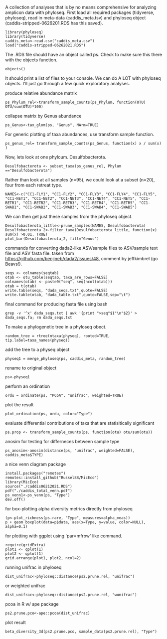 A collection of analyses that is by no means comprehensive for analyzing amplicon data with phyloseq.
First load all required packages (tidyverse, phyloseq), read in meta-data (caddis_meta.tsv) and phyloseq object (caddis-stripped-0626201.RDS has this saved). 
```
library(phyloseq)
library(tidyverse)
caddis_meta<-read.csv("caddis_meta.csv")
load("caddis-stripped-06262021.RDS")
```
The .RDS file should have an object called ps. Check to make sure this there with the objects function.

```
objects()
```
It should print a list of files to your console.
We can do A LOT with phyloseq objects. I'll just go through a few quick exploratory analyses.

produce relative abundance matrix

```
ps_Phylum_rel<-transform_sample_counts(ps_Phylum, function(OTU) OTU/sum(OTU)*100)
```

collapse matrix by Genus abundance                                       
```
ps_Genus<-tax_glom(ps, "Genus", NArm=TRUE)
```

For generic plotting of taxa abundances, use transform sample function.

```
ps_genus_rel= transform_sample_counts(ps_Genus, function(x) x / sum(x) )
```
Now, lets look at one phyloum. Desulfobacterota.

```
Desulfobacterota <- subset_taxa(ps_genus_rel, Phylum =="Desulfobacterota")
``` 

Rather than look at all samples (n=95), we could look at a subset (n=20), four from each retreat type.
```
NAMES<-c("CC1-FLY1", "CC1-FLY2", "CC1-FLY3", "CC1-FLY4", "CC1-FLY5", "CC1-NET1", "CC1-NET2", "CC1-NET3", "CC1-NET4", "CC1-NET5", "CC1-RETR1", "CC1-RETR2", "CC1-RETR3", "CC1-RETR4", "CC1-RETR5", "CC1-SWAB1", "CC1-SWAB2", "CC1-SWAB3", "CC1-SWAB4", "CC1-SWAB5")
```
We can then get just these samples from the phyloseq object.
```
Desulfobacterota_little<-prune_samples(NAMES, Desulfobacterota)
Desulfobacterota_2<-filter_taxa(Desulfobacterota_little, function(x) sum(x) >0.01, TRUE)
plot_bar(Desulfobacterota_2, fill="Genus")
```

commands for converting dada2-like ASV/sample files to ASV/sample text file and ASV fasta file.
taken from https://github.com/benjjneb/dada2/issues/48, comment by jeffkimbrel (go Beavs!).
```
seqs <- colnames(seqtab)
otab <- otu_table(seqtab, taxa_are_rows=FALSE)
colnames(otab) <- paste0("seq", seq(ncol(otab)))
otab = t(otab)
write.table(seqs, "dada_seqs.txt",quote=FALSE)
write.table(otab, "dada_table.txt",quote=FALSE,sep="\t")
```

final command for producing fasta file using bash
```
grep -v '^x' dada_seqs.txt | awk '{print ">seq"$1"\n"$2}' > dada_seqs.fa; rm dada_seqs.txt
```

To make a phylogenetic tree in a phyloseq obect.
```
random_tree = rtree(ntaxa(physeq), rooted=TRUE, tip.label=taxa_names(physeq))
```

add the tree to a physeq object
```
physeq1 = merge_phyloseq(ps, caddis_meta, random_tree)
```
rename to original object
```
ps<-physeq1
```

perform an ordination
```
ordu = ordinate(ps, "PCoA", "unifrac", weighted=TRUE)
```
plot the result
```
plot_ordination(ps, ordu, color="Type")
```

evaluate differential contributions of taxa that are statisitically significant
```
ps.prop <- transform_sample_counts(ps, function(otu) otu/sum(otu))
```
anosim for testing for differneces between sample type 
```
ps_anosim<-anosim(distance(ps, "unifrac", weighted=FALSE), caddis_meta$TYPE)
```
a nice venn diagram package
```
install.packages("remotes")
remotes::install_github("Russel88/MicEco")
library(MicEco)
source("./caddis06212021.RDS")
pdf("./caddis_total_venn.pdf")
ps_venn1<-ps_venn(ps, "Type")
dev.off()
```                               
for box-plotting alpha diversity metrics directly from phyloseq
```
(p<-plot_richness(ps.rare, "Type", measures=alpha_meas))
p + geom_boxplot(data=p$data, aes(x=Type, y=value, color=NULL), alpha=0.1)
```
for plotting with ggplot using 'par=mfrow' like command.
```
require(gridExtra)
plot1 <- qplot(1)
plot2 <- qplot(1)
grid.arrange(plot1, plot2, ncol=2)
```
running unifrac in phyloseq
```
dist_unifrac<-phyloseq::distance(ps2.prune.rel, "unifrac")
```
or weighted unifrac
```
dist_unifrac<-phyloseq::distance(ps2.prune.rel, "wunifrac")
```
pcoa in R w/ ape package
```
ps2.prune.pco<-ape::pcoa(dist_unifrac)
```
plot result
```
beta_diversity_3d(ps2.prune.pco, sample_data(ps2.prune.rel), "Type")
```
